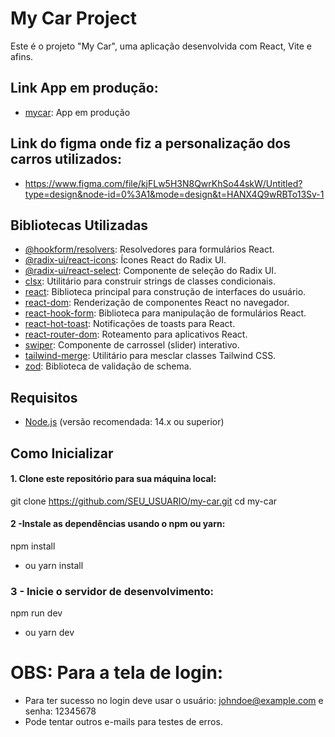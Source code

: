 # My Car Project

Este é o projeto "My Car", uma aplicação desenvolvida com React, Vite e afins.

## Link App em produção:
- [mycar](https://my-car-umber.vercel.app/): App em produção
## Link do figma onde fiz a personalização dos carros utilizados:
- https://www.figma.com/file/kjFLw5H3N8QwrKhSo44skW/Untitled?type=design&node-id=0%3A1&mode=design&t=HANX4Q9wRBTo13Sv-1
## Bibliotecas Utilizadas

- [@hookform/resolvers](https://www.npmjs.com/package/@hookform/resolvers): Resolvedores para formulários React.
- [@radix-ui/react-icons](https://www.npmjs.com/package/@radix-ui/react-icons): Ícones React do Radix UI.
- [@radix-ui/react-select](https://www.npmjs.com/package/@radix-ui/react-select): Componente de seleção do Radix UI.
- [clsx](https://www.npmjs.com/package/clsx): Utilitário para construir strings de classes condicionais.
- [react](https://reactjs.org/): Biblioteca principal para construção de interfaces do usuário.
- [react-dom](https://reactjs.org/): Renderização de componentes React no navegador.
- [react-hook-form](https://react-hook-form.com/): Biblioteca para manipulação de formulários React.
- [react-hot-toast](https://react-hot-toast.com/): Notificações de toasts para React.
- [react-router-dom](https://reactrouter.com/web/guides/quick-start): Roteamento para aplicativos React.
- [swiper](https://swiperjs.com/): Componente de carrossel (slider) interativo.
- [tailwind-merge](https://www.npmjs.com/package/tailwind-merge): Utilitário para mesclar classes Tailwind CSS.
- [zod](https://github.com/vriad/zod): Biblioteca de validação de schema.

## Requisitos

- [Node.js](https://nodejs.org/) (versão recomendada: 14.x ou superior)

## Como Inicializar

#### 1. Clone este repositório para sua máquina local:

git clone https://github.com/SEU_USUARIO/my-car.git
cd my-car

#### 2 -Instale as dependências usando o npm ou yarn:
npm install
- ou
yarn install

### 3 - Inicie o servidor de desenvolvimento:
npm run dev
- ou
yarn dev


# OBS: Para a tela de login:
- Para ter sucesso no login deve usar o usuário: johndoe@example.com e senha: 12345678
- Pode tentar outros e-mails para testes de erros.
